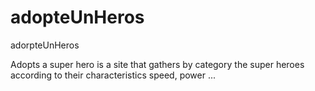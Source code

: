 # adopteUnHeros
adorpteUnHeros

Adopts a super hero is a site that gathers by category the super heroes according to their characteristics speed, power ...